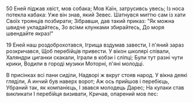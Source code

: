 50 Еней піджав хвіст, мов собака;
Мов Каїн, затрусивсь увесь;
Із носа потекла кабака:
Уже він знав, який Зевес.
Шатнувся миттю сам із хати
Своїх троянців позбирати;
Зібравши, дав такий приказ:
"Як можна швидче укладайтесь,
Зо всіми клунками збирайтесь,
До моря швендайте якраз!"


19 Еней наш роздоброхотався,
Ігрища вздумав завести,
І п'яний зараз розкричався,
Щоб перебійців привести.
У вікон школярі співали,
Халяндри циганки скакали,
Іграли в кобзи і сліпці;
Були тут разні чути крики,
Водили в городі музики
Моторні, п'яні молодці.

В присінках всі пани сиділи,
Надворі ж вкруг стояв народ.
У вікна деякі гляділи,
А инчий був наверх ворот;
Аж ось прийшов і перебієць,
Убраний так, як компанієць,
І звався молодець Дарес;
На кулаки став викликати
І перебійця визивати,
Кричав, опарений мов пес:

